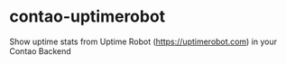 # contao-uptimerobot
Show uptime stats from Uptime Robot (https://uptimerobot.com) in your Contao Backend
